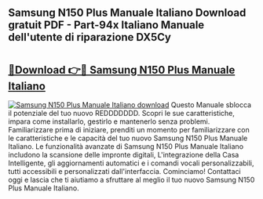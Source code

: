 ## Samsung N150 Plus Manuale Italiano Download gratuit PDF - Part-94x Italiano Manuale dell'utente di riparazione DX5Cy

# <h2><a href="http://dfecp4.blite.top/?on=Samsung+N150+Plus+Manuale+Italiano">🔗Download 👉🔴 Samsung N150 Plus Manuale Italiano</a></h2>

[![Samsung N150 Plus Manuale Italiano download](https://i.imgur.com/lujVjoI.png)](http://dfecp4.blite.top/?on=Samsung+N150+Plus+Manuale+Italiano)
Questo Manuale sblocca il potenziale del tuo nuovo REDDDDDDD. Scopri le sue caratteristiche, impara come installarlo, gestirlo e mantenerlo senza problemi. Familiarizzare prima di iniziare, prenditi un momento per familiarizzare con le caratteristiche e le capacità del tuo nuovo Samsung N150 Plus Manuale Italiano. Le funzionalità avanzate di Samsung N150 Plus Manuale Italiano includono la scansione delle impronte digitali, L'integrazione della Casa Intelligente, gli aggiornamenti automatici e i comandi vocali personalizzabili, tutti accessibili e personalizzati dall'interfaccia. Cominciamo! Contattaci oggi e lascia che ti aiutiamo a sfruttare al meglio il tuo nuovo Samsung N150 Plus Manuale Italiano.
